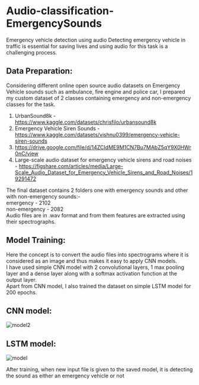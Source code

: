 # Audio-classification-EmergencySounds
Emergency vehicle detection using audio 
Detecting emergency vehicle in traffic is essential for saving lives and using audio for this task is a challenging process. 

## Data Preparation:
Considering different online open source audio datasets on Emergency Vehicle sounds such as ambulance, fire engine and police car, I prepared my custom dataset of 2 classes containing emergency and non-emergency classes for the task.
1. UrbanSound8k - https://www.kaggle.com/datasets/chrisfilo/urbansound8k
2. Emergency Vehicle Siren Sounds - https://www.kaggle.com/datasets/vishnu0399/emergency-vehicle-siren-sounds
3. https://drive.google.com/file/d/14ZCIdME9M1CN7Bu7MAbZ5qY9X0HWr0nC/view
4. Large-scale audio dataset for emergency vehicle sirens and road noises - https://figshare.com/articles/media/Large-Scale_Audio_Dataset_for_Emergency_Vehicle_Sirens_and_Road_Noises/19291472
   
 The final dataset contains 2 folders one with emergency sounds and other with non-emergency sounds:-   
   emergency - 2102  
   non-emergency - 2082  
Audio files are in .wav format and from them features are extracted using their spectrographs.  

## Model Training:
Here the concept is to convert the audio files into spectrograms where it is considered as an image and thus makes it easy to apply CNN models.  
I have used simple CNN model with 2 convolutional layers, 1 max pooling layer and a dense layer along with a softmax activation function at the output layer.  
Apart from CNN model, I also trained the dataset on simple LSTM model for 200 epochs.  

## CNN model:
![model2](https://github.com/varalakshmiakurathi/audio-classification-emergency-sounds/assets/158546578/226401f4-bc35-4311-b5fb-b76440cd94e7)

## LSTM model:  
![model](https://github.com/varalakshmiakurathi/audio-classification-emergency-sounds/assets/158546578/915cb66a-60a8-4dea-ac73-939deac5392b)

After training, when new input file is given to the saved model, it is detecting the sound as either an emergency vehicle or not


